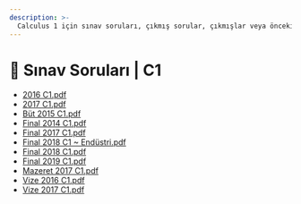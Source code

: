 ```yaml
---
description: >-
  Calculus 1 için sınav soruları, çıkmış sorular, çıkmışlar veya önceki senelerde çıkan sorular
---
```


# 📃 Sınav Soruları \| C1

<!--YPackage.YGitbookIntegration-tarafından-otomatik-oluşturulmuştur-->

- [2016 C1.pdf](2016%20C1.pdf)
- [2017 C1.pdf](2017%20C1.pdf)
- [Büt 2015 C1.pdf](B%C3%BCt%202015%20C1.pdf)
- [Final 2014 C1.pdf](Final%202014%20C1.pdf)
- [Final 2017 C1.pdf](Final%202017%20C1.pdf)
- [Final 2018 C1 ~ Endüstri.pdf](Final%202018%20C1%20~%20End%C3%BCstri.pdf)
- [Final 2018 C1.pdf](Final%202018%20C1.pdf)
- [Final 2019 C1.pdf](Final%202019%20C1.pdf)
- [Mazeret 2017 C1.pdf](Mazeret%202017%20C1.pdf)
- [Vize 2016 C1.pdf](Vize%202016%20C1.pdf)
- [Vize 2017 C1.pdf](Vize%202017%20C1.pdf)

<!--YPackage.YGitbookIntegration-tarafından-otomatik-oluşturulmuştur-->
